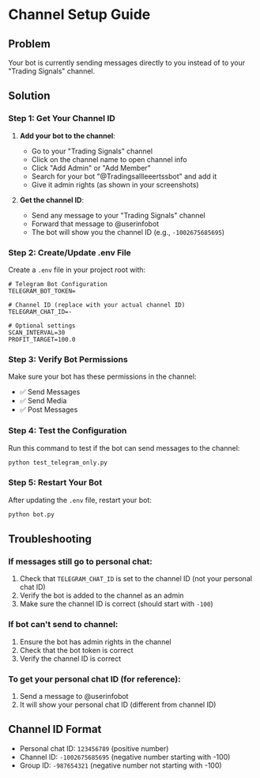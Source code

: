 # Channel Setup Guide

## Problem
Your bot is currently sending messages directly to you instead of to your "Trading Signals" channel.

## Solution

### Step 1: Get Your Channel ID

1. **Add your bot to the channel**:
   - Go to your "Trading Signals" channel
   - Click on the channel name to open channel info
   - Click "Add Admin" or "Add Member"
   - Search for your bot "@Tradingsallleeertssbot" and add it
   - Give it admin rights (as shown in your screenshots)

2. **Get the channel ID**:
   - Send any message to your "Trading Signals" channel
   - Forward that message to @userinfobot
   - The bot will show you the channel ID (e.g., `-1002675685695`)

### Step 2: Create/Update .env File

Create a `.env` file in your project root with:

```env
# Telegram Bot Configuration
TELEGRAM_BOT_TOKEN=

# Channel ID (replace with your actual channel ID)
TELEGRAM_CHAT_ID=-

# Optional settings
SCAN_INTERVAL=30
PROFIT_TARGET=100.0
```

### Step 3: Verify Bot Permissions

Make sure your bot has these permissions in the channel:
- ✅ Send Messages
- ✅ Send Media
- ✅ Post Messages

### Step 4: Test the Configuration

Run this command to test if the bot can send messages to the channel:

```bash
python test_telegram_only.py
```

### Step 5: Restart Your Bot

After updating the `.env` file, restart your bot:

```bash
python bot.py
```

## Troubleshooting

### If messages still go to personal chat:
1. Check that `TELEGRAM_CHAT_ID` is set to the channel ID (not your personal chat ID)
2. Verify the bot is added to the channel as an admin
3. Make sure the channel ID is correct (should start with `-100`)

### If bot can't send to channel:
1. Ensure the bot has admin rights in the channel
2. Check that the bot token is correct
3. Verify the channel ID is correct

### To get your personal chat ID (for reference):
1. Send a message to @userinfobot
2. It will show your personal chat ID (different from channel ID)

## Channel ID Format
- Personal chat ID: `123456789` (positive number)
- Channel ID: `-1002675685695` (negative number starting with -100)
- Group ID: `-987654321` (negative number not starting with -100) 